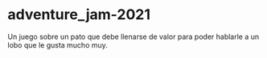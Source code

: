 # adventure_jam-2021
Un juego sobre un pato que debe llenarse de valor para poder hablarle a un lobo que le gusta mucho muy.
